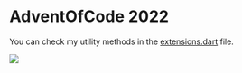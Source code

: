 # AdventOfCode 2022

You can check my utility methods in the [extensions.dart](utils/extensions.dart) file.

<img src="https://blogs.sap.com/wp-content/uploads/2020/11/EkaoQQTXEAMA4BN.jpg" href="https://adventofcode.com/2022">
